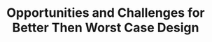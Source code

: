 ---
type: paper
title: "Opportunities and Challenges for Better Then Worst Case Design"
label: "DOI"
link: http://dx.doi.org/10.1145/1120725.1120878
year: 2005
authors:
  - name: Austin
    first: Todd
  - name: Bertacco
    first: Valeria
  - name: Blaauw
    first: David
  - name: Mudge
    first: Trevor
---